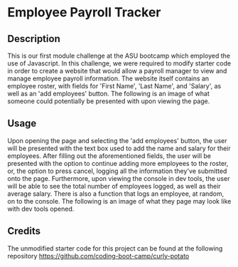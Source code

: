 # Employee Payroll Tracker

## Description

This is our first module challenge at the ASU bootcamp which employed the use of Javascript. In this challenge, we were required to modify starter code in order to create a website that would allow a payroll manager to view and manage employee payroll information. The website itself contains an employee roster, with fields for 'First Name', 'Last Name', and 'Salary', as well as an 'add employees' button. The following is an image of what someone could potentially be presented with upon viewing the page.

## Usage

Upon opening the page and selecting the 'add employees' button, the user will be presented with the text box used to add the name and salary for their employees. After filling out the aforementioned fields, the user will be presented with the option to continue adding more employees to the roster, or, the option to press cancel, logging all the information they've submitted onto the page. Furthermore, upon viewing the console in dev tools, the user will be able to see the total number of employees logged, as well as their average salary. There is also a function that logs an employee, at random, on to the console. The following is an image of what they page may look like with dev tools opened.


## Credits

The unmodified starter code for this project can be found at the following repository https://github.com/coding-boot-camp/curly-potato


